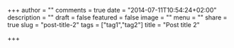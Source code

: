 +++
author = ""
comments = true
date = "2014-07-11T10:54:24+02:00"
description = ""
draft = false
featured = false
image = ""
menu = ""
share = true
slug = "post-title-2"
tags = ["tag1","tag2"]
title = "Post title 2"

+++
